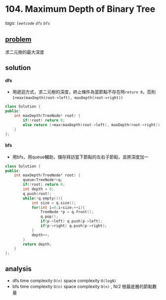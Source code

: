 # 104. Maximum Depth of Binary Tree


###### tags: `leetcode` `dfs` `bfs`

## [problem](https://leetcode.com/problems/maximum-depth-of-binary-tree/)

求二元樹的最大深度

## solution

#### dfs
- 用遞迴方式，求二元樹的深度，終止條件為當節點不存在時`return 0`，否則`1+max(maxDepth(root->left), maxDepth(root->right))`
```c++
class Solution {
public:
    int maxDepth(TreeNode* root) {
        if(!root) return 0;
        else return 1+max(maxDepth(root->left), maxDepth(root->right));
    }
};
```

#### bfs
- 用bfs，用queue輔助，儲存拜訪當下節點的左右子節點，並將深度加一
```c++
class Solution {
public:
    int maxDepth(TreeNode* root) {
        queue<TreeNode*>q;
        if(!root) return 0;
        int depth = 0;
        q.push(root);
        while(!q.empty()){
            int size = q.size();
            for(int i=0;i<size;++i){
                TreeNode *p = q.front();
                q.pop();
                if(p->left) q.push(p->left);
                if(p->right) q.push(p->right);
            }
            depth++;
        }
        return depth;
    }
};
```
## analysis

- dfs 
time complexity `O(n)`
space complexity `O(logN)`
- bfs 
time complexity `O(n)`
space complexity `O(n)` , N/2 樹最底層的節點數量
